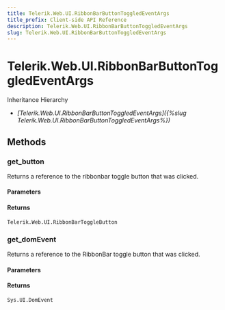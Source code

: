```yaml
---
title: Telerik.Web.UI.RibbonBarButtonToggledEventArgs
title_prefix: Client-side API Reference
description: Telerik.Web.UI.RibbonBarButtonToggledEventArgs
slug: Telerik.Web.UI.RibbonBarButtonToggledEventArgs
---
```


# Telerik.Web.UI.RibbonBarButtonToggledEventArgs


Inheritance Hierarchy

* *[Telerik.Web.UI.RibbonBarButtonToggledEventArgs]({%slug Telerik.Web.UI.RibbonBarButtonToggledEventArgs%})*


## Methods

### get_button

Returns a reference to the ribbonbar toggle button that was clicked.

#### Parameters

#### Returns

`Telerik.Web.UI.RibbonBarToggleButton`

### get_domEvent

Returns a reference to the RibbonBar toggle button that was clicked.

#### Parameters

#### Returns

`Sys.UI.DomEvent` 

 

